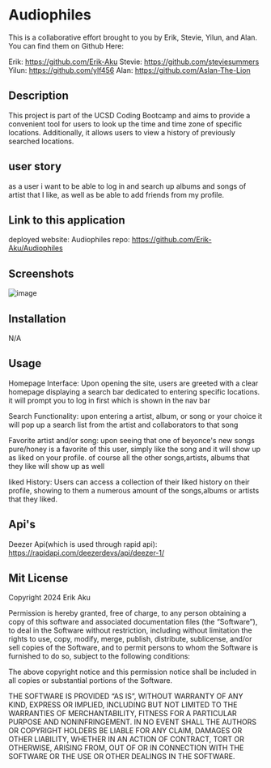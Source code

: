 # Audiophiles
This is a collaborative effort brought to you by Erik, Stevie, Yilun, and Alan. You can find them on Github Here:

Erik: https://github.com/Erik-Aku
Stevie: https://github.com/steviesummers
Yilun: https://github.com/ylf456
Alan: https://github.com/Aslan-The-Lion

## Description
This project is part of the UCSD Coding Bootcamp and aims to provide a convenient tool for users to look up the time and time zone of specific locations. Additionally, it allows users to view a history of previously searched locations.

## user story
as a user i want to be able to log in and search up albums and songs of artist that I like, as well as be able to add friends from my profile.

## Link to this application

deployed website:
Audiophiles repo: https://github.com/Erik-Aku/Audiophiles

## Screenshots

![image](<public/images/Screenshot 2024-01-29 at 3.59.16 PM.png>)

## Installation

N/A

## Usage

Homepage Interface:
Upon opening the site, users are greeted with a clear homepage displaying a search bar dedicated to entering specific locations. it will prompt you to log in first which is shown in the nav bar

Search Functionality:
upon entering a artist, album, or song or your choice it will pop up a search list from the artist and collaborators to that song

Favorite artist and/or song: 
upon seeing that one of beyonce's new songs pure/honey is a favorite of this user, simply like the song and it will show up as liked on your profile. of course all the other songs,artists, albums that they like will show up as well

liked History:
Users can access a collection of their liked history on their profile, showing to them a numerous amount of the songs,albums or artists that they liked.

## Api's 

Deezer Api(which is used through rapid api): https://rapidapi.com/deezerdevs/api/deezer-1/ 

## Mit License

Copyright 2024 Erik Aku

Permission is hereby granted, free of charge, to any person obtaining a copy of this software and associated documentation files (the “Software”), to deal in the Software without restriction, including without limitation the rights to use, copy, modify, merge, publish, distribute, sublicense, and/or sell copies of the Software, and to permit persons to whom the Software is furnished to do so, subject to the following conditions:

The above copyright notice and this permission notice shall be included in all copies or substantial portions of the Software.

THE SOFTWARE IS PROVIDED “AS IS”, WITHOUT WARRANTY OF ANY KIND, EXPRESS OR IMPLIED, INCLUDING BUT NOT LIMITED TO THE WARRANTIES OF MERCHANTABILITY, FITNESS FOR A PARTICULAR PURPOSE AND NONINFRINGEMENT. IN NO EVENT SHALL THE AUTHORS OR COPYRIGHT HOLDERS BE LIABLE FOR ANY CLAIM, DAMAGES OR OTHER LIABILITY, WHETHER IN AN ACTION OF CONTRACT, TORT OR OTHERWISE, ARISING FROM, OUT OF OR IN CONNECTION WITH THE SOFTWARE OR THE USE OR OTHER DEALINGS IN THE SOFTWARE.